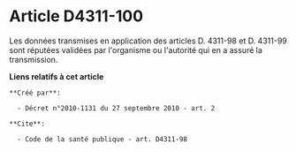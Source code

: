 # Article D4311-100

Les données transmises en application des articles D. 4311-98 et D. 4311-99 sont réputées validées par l'organisme ou
l'autorité qui en a assuré la transmission.

**Liens relatifs à cet article**

	**Créé par**:

	  - Décret n°2010-1131 du 27 septembre 2010 - art. 2

	**Cite**:

	  - Code de la santé publique - art. D4311-98
